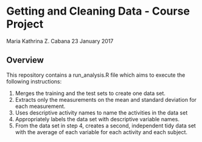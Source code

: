 # Getting and Cleaning Data - Course Project
Maria Kathrina Z. Cabana
23 January 2017

## Overview

This repository contains a run_analysis.R file which aims to execute the following instructions:

1. Merges the training and the test sets to create one data set.
2. Extracts only the measurements on the mean and standard deviation for each measurement.
3. Uses descriptive activity names to name the activities in the data set
4. Appropriately labels the data set with descriptive variable names.
5. From the data set in step 4, creates a second, independent tidy data set with the average of each variable for each activity and each subject.
